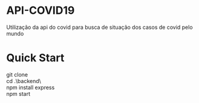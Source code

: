 # API-COVID19
Utilização da api do covid para busca de situação dos casos de covid pelo mundo

# Quick Start 

git clone <br>
cd .\backend\ <br>
npm install express<br>
npm start<br>

